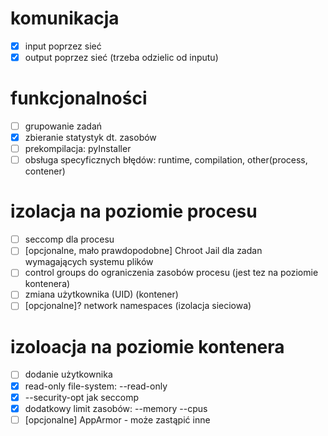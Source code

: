 # komunikacja
- [x] input poprzez sieć
- [x] output poprzez sieć (trzeba odzielic od inputu)
# funkcjonalności
- [ ] grupowanie zadań
- [x] zbieranie statystyk dt. zasobów
- [ ] prekompilacja: pyInstaller
- [ ] obsługa specyficznych błędów: runtime, compilation, other(process, contener)
# izolacja na poziomie procesu
- [ ] seccomp dla procesu
- [ ] [opcjonalne, mało prawdopodobne] Chroot Jail dla zadan wymagających systemu plików
- [ ] control groups do ograniczenia zasobów procesu (jest tez na poziomie kontenera)
- [ ] zmiana użytkownika (UID) (kontener)
- [ ] [opcjonalne]? network namespaces (izolacja sieciowa)
# izoloacja na poziomie kontenera
- [ ] dodanie użytkownika
- [x] read-only file-system: --read-only
- [x] --security-opt jak seccomp
- [x] dodatkowy limit zasobów: --memory --cpus
- [ ] [opcjonalne] AppArmor - może zastąpić inne